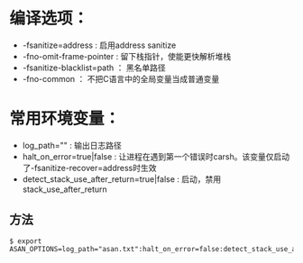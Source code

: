 # 编译选项：
- -fsanitize=address : 启用address sanitize
- -fno-omit-frame-pointer : 留下栈指针，使能更快解析堆栈
- -fsanitize-blacklist=path ： 黑名单路径
- -fno-common ： 不把C语言中的全局变量当成普通变量



# 常用环境变量：
- log_path="" : 输出日志路径
- halt_on_error=true|false : 让进程在遇到第一个错误时carsh。该变量仅启动了-fsanitize-recover=address时生效
- detect_stack_use_after_return=true|false : 启动，禁用 stack_use_after_return

## 方法
```shell
$ export
ASAN_OPTIONS=log_path="asan.txt":halt_on_error=false:detect_stack_use_after_return=false
```



